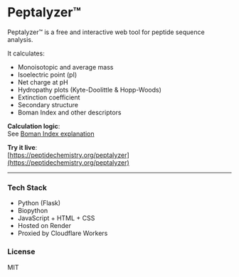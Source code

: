 # Peptalyzer™

Peptalyzer™ is a free and interactive web tool for peptide sequence analysis.

It calculates:
- Monoisotopic and average mass  
- Isoelectric point (pI)  
- Net charge at pH  
- Hydropathy plots (Kyte-Doolittle & Hopp-Woods)  
- Extinction coefficient  
- Secondary structure  
- Boman Index and other descriptors

**Calculation logic**:  
See [Boman Index explanation](https://peptidechemistry.org/boman-index-peptides/)

**Try it live**:  
[https://peptidechemistry.org/peptalyzer](https://peptidechemistry.org/peptalyzer)

---

### Tech Stack

- Python (Flask)  
- Biopython  
- JavaScript + HTML + CSS  
- Hosted on Render  
- Proxied by Cloudflare Workers

### License

MIT